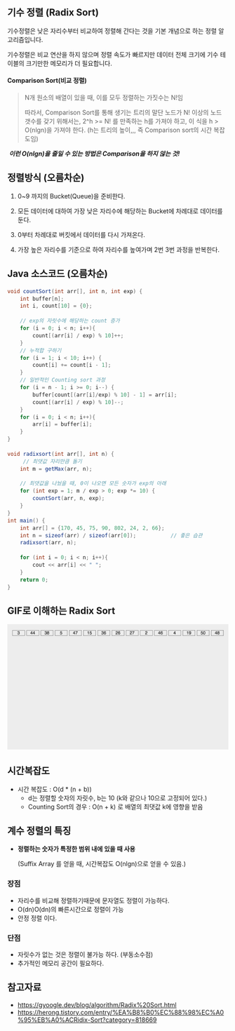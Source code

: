 ## 기수 정렬 (Radix Sort)

기수정렬은 낮은 자리수부터 비교하여 정렬해 간다는 것을 기본 개념으로 하는 정렬 알고리즘입니다.

기수정렬은 비교 연산을 하지 않으며 정렬 속도가 빠르지만 데이터 전체 크기에 기수 테이블의 크기만한 메모리가 더 필요합니다.



#### Comparison Sort(비교 정렬)

> N개 원소의 배열이 있을 때, 이를 모두 정렬하는 가짓수는 N!임
>
> 따라서, Comparison Sort를 통해 생기는 트리의 말단 노드가 N! 이상의 노드 갯수를 갖기 위해서는, 2^h >= N! 를 만족하는 h를 가져야 하고, 이 식을 h > O(nlgn)을 가져야 한다. (h는 트리의 높이,,, 즉 Comparison sort의 시간 복잡도임)

​	***이런 O(nlgn)을 줄일 수 있는 방법은 Comparison을 하지 않는 것!***





## 정렬방식 (오름차순)

1. 0~9 까지의 Bucket(Queue)을 준비한다.

2. 모든 데이터에 대하여 가장 낮은 자리수에 해당하는 Bucket에 차례대로 데이터를 둔다.

3. 0부터 차례대로 버킷에서 데이터를 다시 가져온다.

4. 가장 높은 자리수를 기준으로 하여 자리수를 높여가며 2번 3번 과정을 반복한다.



## Java 소스코드 (오름차순)

```java
void countSort(int arr[], int n, int exp) {
	int buffer[n];
    int i, count[10] = {0};
    
    // exp의 자릿수에 해당하는 count 증가
    for (i = 0; i < n; i++){
        count[(arr[i] / exp) % 10]++;
    }
    // 누적합 구하기
    for (i = 1; i < 10; i++) {
        count[i] += count[i - 1];
    }
    // 일반적인 Counting sort 과정
    for (i = n - 1; i >= 0; i--) {
        buffer[count[(arr[i]/exp) % 10] - 1] = arr[i];
        count[(arr[i] / exp) % 10]--;
    }
    for (i = 0; i < n; i++){
        arr[i] = buffer[i];
    }
}

void radixsort(int arr[], int n) {
     // 최댓값 자리만큼 돌기
    int m = getMax(arr, n);
    
    // 최댓값을 나눴을 때, 0이 나오면 모든 숫자가 exp의 아래
    for (int exp = 1; m / exp > 0; exp *= 10) {
        countSort(arr, n, exp);
    }
}
int main() {
    int arr[] = {170, 45, 75, 90, 802, 24, 2, 66};
    int n = sizeof(arr) / sizeof(arr[0]);			// 좋은 습관
    radixsort(arr, n);
    
    for (int i = 0; i < n; i++){
        cout << arr[i] << " ";
    }
    return 0;
}
```



## GIF로 이해하는 Radix Sort

<img src="./resources/radixsort.gif">

## 시간복잡도

- 시간 복잡도 : O(d * (n + b))
  - d는 정렬할 숫자의 자릿수, b는 10 (k와 같으나 10으로 고정되어 있다.)
  - Counting Sort의 경우 : O(n + k) 로 배열의 최댓값 k에 영향을 받음



## 계수 정렬의 특징

- **정렬하는 숫자가 특정한 범위 내에 있을 때 사용**

  (Suffix Array 를 얻을 때, 시간복잡도 O(nlgn)으로 얻을 수 있음.)



### 장점

- 자리수를 비교해 정렬하기때문에 문자열도 정렬이 가능하다.
- O(dn)O(dn)의 빠른시간으로 정렬이 가능
- 안정 정렬 이다.

### 단점

- 자릿수가 없는 것은 정렬이 불가능 하다. (부동소수점)
- 추가적인 메모리 공간이 필요하다.



## 참고자료

- https://gyoogle.dev/blog/algorithm/Radix%20Sort.html
- https://herong.tistory.com/entry/%EA%B8%B0%EC%88%98%EC%A0%95%EB%A0%ACRidix-Sort?category=818669
